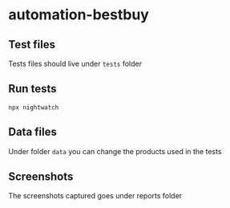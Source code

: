 # automation-bestbuy

## Test files

Tests files should live under `tests` folder

## Run tests

`npx nightwatch`

## Data files

Under folder `data` you can change the products used in the tests

## Screenshots

The screenshots captured goes under reports folder